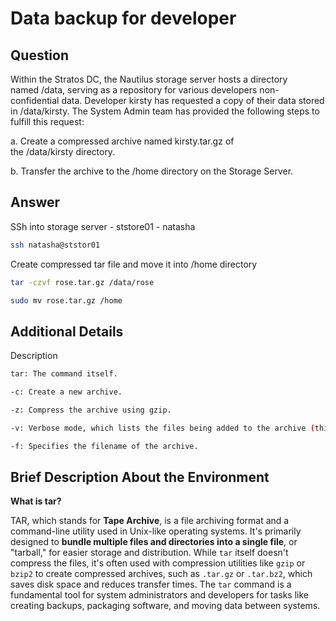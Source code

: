 # Data backup for developer

## Question

Within the Stratos DC, the Nautilus storage server hosts a directory named /data, serving as a repository for various developers non-confidential data. Developer kirsty has requested a copy of their data stored in /data/kirsty. The System Admin team has provided the following steps to fulfill this request:

a. Create a compressed archive named kirsty.tar.gz of the /data/kirsty directory.

b. Transfer the archive to the /home directory on the Storage Server.

## Answer

SSh into storage server - ststore01 - natasha
```bash
ssh natasha@ststor01
```

Create compressed tar file and move it into /home directory
```bash
tar -czvf rose.tar.gz /data/rose

sudo mv rose.tar.gz /home
```

## Additional Details

Description
```bash
tar: The command itself.

-c: Create a new archive.

-z: Compress the archive using gzip.

-v: Verbose mode, which lists the files being added to the archive (this is optional but helpful).

-f: Specifies the filename of the archive.
```

## Brief Description About the Environment

**What is tar?**

TAR, which stands for **Tape Archive**, is a file archiving format and a command-line utility used in Unix-like operating systems. It's primarily designed to **bundle multiple files and directories into a single file**, or "tarball," for easier storage and distribution. While `tar` itself doesn't compress the files, it's often used with compression utilities like `gzip` or `bzip2` to create compressed archives, such as `.tar.gz` or `.tar.bz2`, which saves disk space and reduces transfer times. The `tar` command is a fundamental tool for system administrators and developers for tasks like creating backups, packaging software, and moving data between systems.
